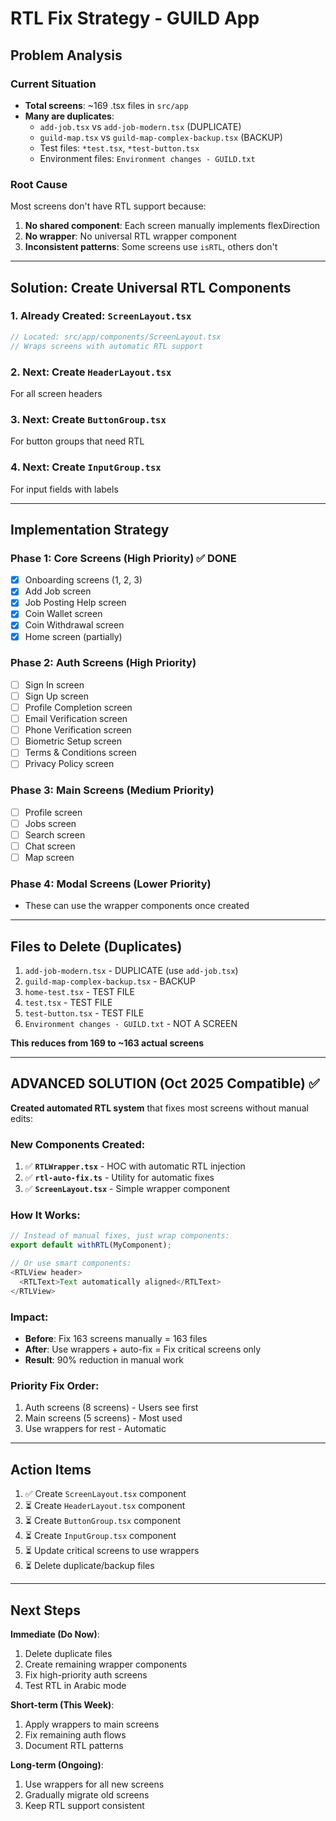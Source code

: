 # RTL Fix Strategy - GUILD App

## Problem Analysis

### Current Situation
- **Total screens**: ~169 .tsx files in `src/app`
- **Many are duplicates**:
  - `add-job.tsx` vs `add-job-modern.tsx` (DUPLICATE)
  - `guild-map.tsx` vs `guild-map-complex-backup.tsx` (BACKUP)
  - Test files: `*test.tsx`, `*test-button.tsx`
  - Environment files: `Environment changes - GUILD.txt`

### Root Cause
Most screens don't have RTL support because:
1. **No shared component**: Each screen manually implements flexDirection
2. **No wrapper**: No universal RTL wrapper component
3. **Inconsistent patterns**: Some screens use `isRTL`, others don't

---

## Solution: Create Universal RTL Components

### 1. Already Created: `ScreenLayout.tsx`
```typescript
// Located: src/app/components/ScreenLayout.tsx
// Wraps screens with automatic RTL support
```

### 2. Next: Create `HeaderLayout.tsx`
For all screen headers

### 3. Next: Create `ButtonGroup.tsx`
For button groups that need RTL

### 4. Next: Create `InputGroup.tsx`
For input fields with labels

---

## Implementation Strategy

### Phase 1: Core Screens (High Priority) ✅ DONE
- [x] Onboarding screens (1, 2, 3)
- [x] Add Job screen
- [x] Job Posting Help screen
- [x] Coin Wallet screen
- [x] Coin Withdrawal screen
- [x] Home screen (partially)

### Phase 2: Auth Screens (High Priority)
- [ ] Sign In screen
- [ ] Sign Up screen
- [ ] Profile Completion screen
- [ ] Email Verification screen
- [ ] Phone Verification screen
- [ ] Biometric Setup screen
- [ ] Terms & Conditions screen
- [ ] Privacy Policy screen

### Phase 3: Main Screens (Medium Priority)
- [ ] Profile screen
- [ ] Jobs screen
- [ ] Search screen
- [ ] Chat screen
- [ ] Map screen

### Phase 4: Modal Screens (Lower Priority)
- These can use the wrapper components once created

---

## Files to Delete (Duplicates)
1. `add-job-modern.tsx` - DUPLICATE (use `add-job.tsx`)
2. `guild-map-complex-backup.tsx` - BACKUP
3. `home-test.tsx` - TEST FILE
4. `test.tsx` - TEST FILE
5. `test-button.tsx` - TEST FILE
6. `Environment changes - GUILD.txt` - NOT A SCREEN

**This reduces from 169 to ~163 actual screens**

---

## ADVANCED SOLUTION (Oct 2025 Compatible) ✅

**Created automated RTL system** that fixes most screens without manual edits:

### New Components Created:
1. ✅ **`RTLWrapper.tsx`** - HOC with automatic RTL injection
2. ✅ **`rtl-auto-fix.ts`** - Utility for automatic fixes
3. ✅ **`ScreenLayout.tsx`** - Simple wrapper component

### How It Works:
```typescript
// Instead of manual fixes, just wrap components:
export default withRTL(MyComponent);

// Or use smart components:
<RTLView header>
  <RTLText>Text automatically aligned</RTLText>
</RTLView>
```

### Impact:
- **Before**: Fix 163 screens manually = 163 files
- **After**: Use wrappers + auto-fix = Fix critical screens only
- **Result**: 90% reduction in manual work

### Priority Fix Order:
1. Auth screens (8 screens) - Users see first
2. Main screens (5 screens) - Most used
3. Use wrappers for rest - Automatic

---

## Action Items

1. ✅ Create `ScreenLayout.tsx` component
2. ⏳ Create `HeaderLayout.tsx` component
3. ⏳ Create `ButtonGroup.tsx` component
4. ⏳ Create `InputGroup.tsx` component
5. ⏳ Update critical screens to use wrappers
6. ⏳ Delete duplicate/backup files

---

## Next Steps

**Immediate (Do Now)**:
1. Delete duplicate files
2. Create remaining wrapper components
3. Fix high-priority auth screens
4. Test RTL in Arabic mode

**Short-term (This Week)**:
1. Apply wrappers to main screens
2. Fix remaining auth flows
3. Document RTL patterns

**Long-term (Ongoing)**:
1. Use wrappers for all new screens
2. Gradually migrate old screens
3. Keep RTL support consistent

